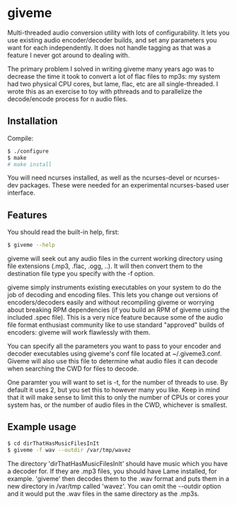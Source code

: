 giveme
======

Multi-threaded audio conversion utility with lots of configurability. It lets you use existing audio encoder/decoder builds, and set any parameters you want for each independently. It does not handle tagging as that was a feature I never got around to dealing with.

The primary problem I solved in writing giveme many years ago was to decrease the time it took to convert a lot of flac files to mp3s: my system had two physical CPU cores, but lame, flac, etc are all single-threaded. I wrote this as an exercise to toy with pthreads and to parallelize the decode/encode process for n audio files.

Installation
------------
Compile:

```bash
$ ./configure
$ make
# make install
```

You will need ncurses installed, as well as the ncurses-devel or ncurses-dev packages. These were needed for an experimental ncurses-based user interface.

Features
--------

You should read the built-in help, first:

```bash
$ giveme --help
```

giveme will seek out any audio files in the current working directory using file extensions (.mp3, .flac, .ogg, ..). It will then convert them to the destination file type you specify with the -f option. 

giveme simply instruments existing executables on your system to do the job of decoding and encoding files. This lets you change out versions of encoders/decoders easily and without recompiling giveme or worrying about breaking RPM dependencies (if you build an RPM of giveme using the included .spec file). This is a very nice feature because some of the audio file format enthusiast community like to use standard "approved" builds of encoders: giveme will work flawlessly with them. 

You can specify all the parameters you want to pass to your encoder and decoder executables using giveme's conf file located at ~/.giveme3.conf. Giveme will also use this file to determine what audio files it can decode when searching the CWD for files to decode.

One paramter you will want to set is -t, for the number of threads to use. By default it uses 2, but you set this to however many you like. Keep in mind that it will make sense to limit this to only the number of CPUs or cores your system has, or the number of audio files in the CWD, whichever is smallest.

Example usage
-------------

```bash
$ cd dirThatHasMusicFilesInIt
$ giveme -f wav --outdir /var/tmp/wavez
```

The directory 'dirThatHasMusicFilesInIt' should have music which you have a decoder for. If they are .mp3 files, you
should have Lame installed, for example. 'giveme' then
decodes them to the .wav format and puts them in a new
directory in /var/tmp called 'wavez'. You can omit the 
--outdir option and it would put the .wav files in the same
directory as the .mp3s.
